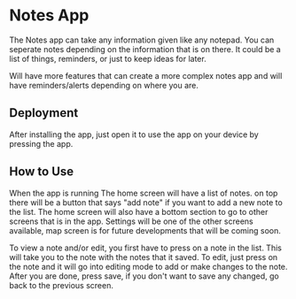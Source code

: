 
# Notes App

The Notes app can take any information given like any notepad. You can seperate notes depending on the information that is on there. It could be a list of things, reminders, or just to keep ideas for later.

Will have more features that can create a more complex notes app and will have reminders/alerts depending on where you are.




## Deployment

After installing the app, just open it to use the app on your device by pressing the app.




## How to Use
When the app is running
The home screen will have a list of notes. on top there will be a button that says "add note" if you want to add a new note to the list. The home screen will also have a bottom section to go to other screens that is in the app. Settings will be one of the other screens available, map screen is for future developments that will be coming soon.

To view a note and/or edit, you first have to press on a note in the list. This will take you to the note with the notes that it saved. To edit, just press on the note and it will go into editing mode to add or make changes to the note. After you are done, press save, if you don't want to save any changed, go back to the previous screen.


